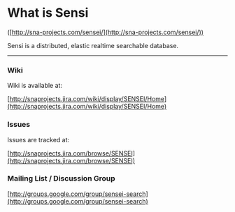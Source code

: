 What is Sensi
===============
([http://sna-projects.com/sensei/](http://sna-projects.com/sensei/))

Sensi is a distributed, elastic realtime searchable database.

------------------------------------

### Wiki

Wiki is available at: 

[http://snaprojects.jira.com/wiki/display/SENSEI/Home](http://snaprojects.jira.com/wiki/display/SENSEI/Home)

### Issues

Issues are tracked at: 

[http://snaprojects.jira.com/browse/SENSEI](http://snaprojects.jira.com/browse/SENSEI)

### Mailing List / Discussion Group

[http://groups.google.com/group/sensei-search](http://groups.google.com/group/sensei-search)